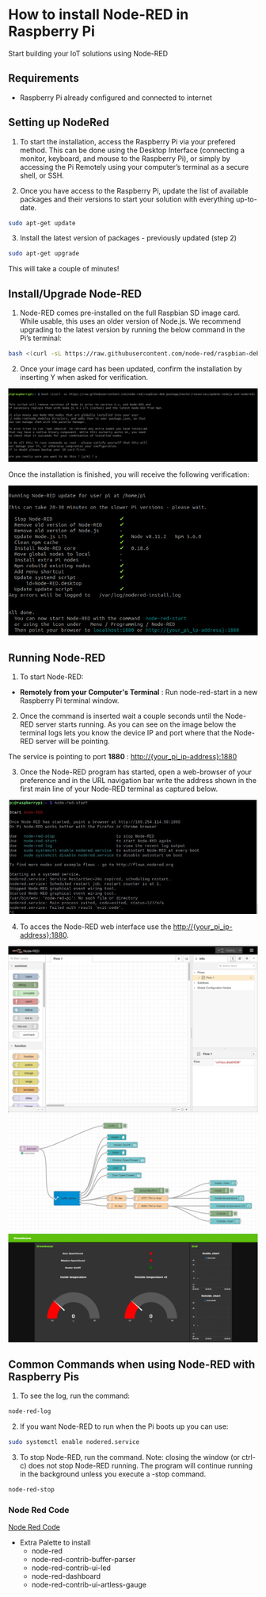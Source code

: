 # How to install Node-RED in Raspberry Pi

Start building your IoT solutions using Node-RED

## Requirements

- Raspberry Pi already configured and connected to internet

## Setting up NodeRed

1. To start the installation, access the Raspberry Pi via your prefered method. This can be done using the Desktop Interface (connecting a monitor, keyboard, and mouse to the Raspberry Pi), or simply by accessing the Pi Remotely using your computer’s terminal as a secure shell, or SSH.

2. Once you have access to the Raspberry Pi, update the list of available packages and their versions to start your solution with everything up-to-date.

```bash
sudo apt-get update
```

3. Install the latest version of packages - previously updated (step 2)

```bash
sudo apt-get upgrade
```

This will take a couple of minutes!

## Install/Upgrade Node-RED

1. Node-RED comes pre-installed on the full Raspbian SD image card. While usable, this uses an older version of Node.js. We recommend upgrading to the latest version by running the below command in the Pi’s terminal:

```bash
bash <(curl -sL https://raw.githubusercontent.com/node-red/raspbian-deb-package/master/resources/update-nodejs-and-nodered)
```

2. Once your image card has been updated, confirm the installation by inserting Y  when asked for verification.

<!-- ![step1](./Node-red/Img/RPI_Step1.jpg) -->
![step1](./Img/RPI_Step1.jpg)

Once the installation is finished, you will receive the following verification:

![step2](./Img/RPI_Step2.jpg)

## Running Node-RED

1. To start Node-RED:

- **Remotely from your Computer&#39;s Terminal** : Run node-red-start in a new Raspberry Pi terminal window.

2. Once the command is inserted wait a couple seconds until the Node-RED server starts running. As you can see on the image below the terminal logs lets you know the device IP and port where that the Node-RED server will be pointing.

The service is pointing to port **1880** : [http://{your\_pi\_ip-address}:1880](http://{your\_pi\_ip-address}:1880)

3. Once the Node-RED program has started, open a web-browser of your preference and in the URL navigation bar write the address shown in the first main line of your Node-RED terminal as captured below.

![step3](./Img/RPI_Step3.jpg)

4. To acces the Node-RED web interface use the [http://{your\_pi\_ip-address}:1880](http://{your\_pi\_ip-address}:1880).

![node-red](./Img/node-red.png)
![node-red](./Img/node-red_Schema.png)
![DashboardV1](./Img/DashboardV1.png)

## **Common Commands when using Node-RED with Raspberry Pis**

1. To see the log, run the command:

```bash
node-red-log
```

2. If you want Node-RED to run when the Pi boots up you can use:

```bash
sudo systemctl enable nodered.service
```

3. To stop Node-RED, run the command. Note: closing the window (or ctrl-c) does not stop Node-RED running. The program will continue running in the background unless you execute a -stop command.

```bash
node-red-stop
```

### Node Red Code

[Node Red Code](/Node-Red/Node-red.js)

- Extra Palette to install
    - node-red
    - node-red-contrib-buffer-parser
    - node-red-contrib-ui-led
    - node-red-dashboard
    - node-red-contrib-ui-artless-gauge
